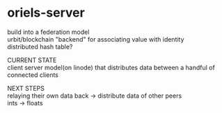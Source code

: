 # oriels-server

build into a federation model  
urbit/blockchain "backend" for associating value with identity  
distributed hash table?  

CURRENT STATE  
client server model(on linode) that distributes data between a handful of connected clients  

NEXT STEPS  
relaying their own data back -> distribute data of other peers  
ints -> floats  